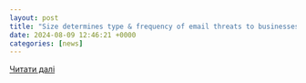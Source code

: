 ```yaml
---
layout: post
title: "Size determines type & frequency of email threats to businesses"
date: 2024-08-09 12:46:21 +0000
categories: [news]
---
```


[Читати далі](https://securitybrief.co.nz/story/size-determines-type-frequency-of-email-threats-to-businesses)
